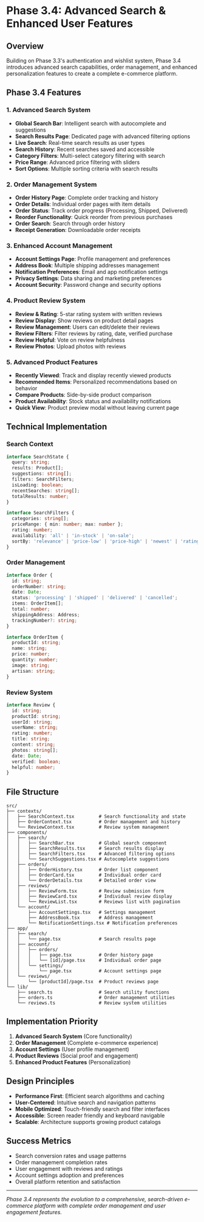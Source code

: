 # Phase 3.4: Advanced Search & Enhanced User Features

## Overview
Building on Phase 3.3's authentication and wishlist system, Phase 3.4 introduces advanced search capabilities, order management, and enhanced personalization features to create a complete e-commerce platform.

## Phase 3.4 Features

### 1. Advanced Search System
- **Global Search Bar**: Intelligent search with autocomplete and suggestions
- **Search Results Page**: Dedicated page with advanced filtering options
- **Live Search**: Real-time search results as user types
- **Search History**: Recent searches saved and accessible
- **Category Filters**: Multi-select category filtering with search
- **Price Range**: Advanced price filtering with sliders
- **Sort Options**: Multiple sorting criteria with search results

### 2. Order Management System
- **Order History Page**: Complete order tracking and history
- **Order Details**: Individual order pages with item details
- **Order Status**: Track order progress (Processing, Shipped, Delivered)
- **Reorder Functionality**: Quick reorder from previous purchases
- **Order Search**: Search through order history
- **Receipt Generation**: Downloadable order receipts

### 3. Enhanced Account Management
- **Account Settings Page**: Profile management and preferences
- **Address Book**: Multiple shipping addresses management
- **Notification Preferences**: Email and app notification settings
- **Privacy Settings**: Data sharing and marketing preferences
- **Account Security**: Password change and security options

### 4. Product Review System
- **Review & Rating**: 5-star rating system with written reviews
- **Review Display**: Show reviews on product detail pages
- **Review Management**: Users can edit/delete their reviews
- **Review Filters**: Filter reviews by rating, date, verified purchase
- **Review Helpful**: Vote on review helpfulness
- **Review Photos**: Upload photos with reviews

### 5. Advanced Product Features
- **Recently Viewed**: Track and display recently viewed products
- **Recommended Items**: Personalized recommendations based on behavior
- **Compare Products**: Side-by-side product comparison
- **Product Availability**: Stock status and availability notifications
- **Quick View**: Product preview modal without leaving current page

## Technical Implementation

### Search Context
```typescript
interface SearchState {
  query: string;
  results: Product[];
  suggestions: string[];
  filters: SearchFilters;
  isLoading: boolean;
  recentSearches: string[];
  totalResults: number;
}

interface SearchFilters {
  categories: string[];
  priceRange: { min: number; max: number };
  rating: number;
  availability: 'all' | 'in-stock' | 'on-sale';
  sortBy: 'relevance' | 'price-low' | 'price-high' | 'newest' | 'rating';
}
```

### Order Management
```typescript
interface Order {
  id: string;
  orderNumber: string;
  date: Date;
  status: 'processing' | 'shipped' | 'delivered' | 'cancelled';
  items: OrderItem[];
  total: number;
  shippingAddress: Address;
  trackingNumber?: string;
}

interface OrderItem {
  productId: string;
  name: string;
  price: number;
  quantity: number;
  image: string;
  artisan: string;
}
```

### Review System
```typescript
interface Review {
  id: string;
  productId: string;
  userId: string;
  userName: string;
  rating: number;
  title: string;
  content: string;
  photos: string[];
  date: Date;
  verified: boolean;
  helpful: number;
}
```

## File Structure
```
src/
├── contexts/
│   ├── SearchContext.tsx         # Search functionality and state
│   ├── OrderContext.tsx          # Order management and history
│   └── ReviewContext.tsx         # Review system management
├── components/
│   ├── search/
│   │   ├── SearchBar.tsx         # Global search component
│   │   ├── SearchResults.tsx     # Search results display
│   │   ├── SearchFilters.tsx     # Advanced filtering options
│   │   └── SearchSuggestions.tsx # Autocomplete suggestions
│   ├── orders/
│   │   ├── OrderHistory.tsx      # Order list component
│   │   ├── OrderCard.tsx         # Individual order card
│   │   └── OrderDetails.tsx      # Detailed order view
│   ├── reviews/
│   │   ├── ReviewForm.tsx        # Review submission form
│   │   ├── ReviewCard.tsx        # Individual review display
│   │   └── ReviewList.tsx        # Reviews list with pagination
│   └── account/
│       ├── AccountSettings.tsx   # Settings management
│       ├── AddressBook.tsx       # Address management
│       └── NotificationSettings.tsx # Notification preferences
├── app/
│   ├── search/
│   │   └── page.tsx              # Search results page
│   ├── account/
│   │   ├── orders/
│   │   │   ├── page.tsx          # Order history page
│   │   │   └── [id]/page.tsx     # Individual order page
│   │   └── settings/
│   │       └── page.tsx          # Account settings page
│   └── reviews/
│       └── [productId]/page.tsx  # Product reviews page
└── lib/
    ├── search.ts                 # Search utility functions
    ├── orders.ts                 # Order management utilities
    └── reviews.ts                # Review system utilities
```

## Implementation Priority
1. **Advanced Search System** (Core functionality)
2. **Order Management** (Complete e-commerce experience)
3. **Account Settings** (User profile management)
4. **Product Reviews** (Social proof and engagement)
5. **Enhanced Product Features** (Personalization)

## Design Principles
- **Performance First**: Efficient search algorithms and caching
- **User-Centered**: Intuitive search and navigation patterns
- **Mobile Optimized**: Touch-friendly search and filter interfaces
- **Accessible**: Screen reader friendly and keyboard navigable
- **Scalable**: Architecture supports growing product catalogs

## Success Metrics
- Search conversion rates and usage patterns
- Order management completion rates
- User engagement with reviews and ratings
- Account settings adoption and preferences
- Overall platform retention and satisfaction

---
*Phase 3.4 represents the evolution to a comprehensive, search-driven e-commerce platform with complete order management and user engagement features.*
